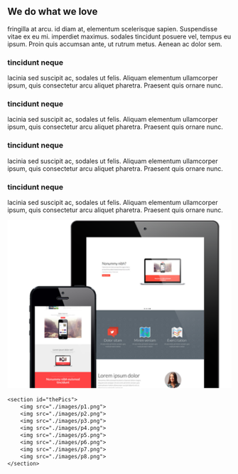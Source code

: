 <!DOCTYPE html>
<html lang="en">
<head>
    <meta charset="UTF-8">
    <meta name="viewport" content="width=device-width, initial-scale=1.0">
    <meta http-equiv="X-UA-Compatible" content="ie=edge">
    <link href="./samar.css" rel="stylesheet">
    <link href="./responsive.css" rel="stylesheet">
    <title>Home</title>
</head>
<body>
   <section id="page">
        <div id="whatWeLove">
            <div id="headOfWWL">
                <h1><span>We do</span> what we love</h1>
                <p>fringilla at arcu. id diam at, elementum scelerisque sapien. Suspendisse vitae ex eu mi. imperdiet maximus. sodales tincidunt posuere vel, tempus eu ipsum. Proin quis accumsan ante, ut rutrum metus. Aenean ac dolor sem.</p>
            </div>
            <wrapper id="wrap">
                <div id="bigger">
                    <div class="forFlex">
                        <div>
                            <h3>tincidunt neque</h3>
                            <p>lacinia sed suscipit ac, sodales ut felis. Aliquam elementum ullamcorper ipsum, quis consectetur arcu aliquet pharetra. Praesent quis ornare nunc.</p>
                        </div>  
                        <div>
                            <h3>tincidunt neque</h3>
                            <p>lacinia sed suscipit ac, sodales ut felis. Aliquam elementum ullamcorper ipsum, quis consectetur arcu aliquet pharetra. Praesent quis ornare nunc.</p>
                        </div> 
                    </div>
                    <div class="forFlex">
                        <div>
                            <h3>tincidunt neque</h3>
                            <p>lacinia sed suscipit ac, sodales ut felis. Aliquam elementum ullamcorper ipsum, quis consectetur arcu aliquet pharetra. Praesent quis ornare nunc.</p>
                        </div> 
                        <div>
                            <h3>tincidunt neque</h3>
                            <p>lacinia sed suscipit ac, sodales ut felis. Aliquam elementum ullamcorper ipsum, quis consectetur arcu aliquet pharetra. Praesent quis ornare nunc.</p>
                        </div> 
                    </div>
                </div> 
                <div id="tablet">
                <img src="./images/tp.png">
                </div> 
            </wrapper>
        </div>
  </section> 

    <section id="thePics">
        <img src="./images/p1.png">
        <img src="./images/p2.png">
        <img src="./images/p3.png">
        <img src="./images/p4.png">
        <img src="./images/p5.png">
        <img src="./images/p6.png">
        <img src="./images/p7.png">
        <img src="./images/p8.png">
    </section>
</body>
</html>
